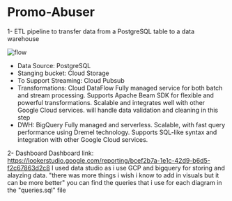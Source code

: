 # Promo-Abuser
1- ETL pipeline to transfer data from a PostgreSQL table to a data warehouse

![flow](https://github.com/Yassmeenshrief/Promo-Abuser/assets/49992855/0df93fd7-cac0-48c9-842a-c8c3913232c5)

- Data Source: PostgreSQL
- Stanging bucket: Cloud Storage
- To Support Streaming: Cloud Pubsub
- Transformations: Cloud DataFlow
Fully managed service for both batch and stream processing.
Supports Apache Beam SDK for flexible and powerful transformations.
Scalable and integrates well with other Google Cloud services.
will handle data validation and cleaning in this step
- DWH: BigQuery
Fully managed and serverless.
Scalable, with fast query performance using Dremel technology.
Supports SQL-like syntax and integration with other Google Cloud services.

2- Dashboard
Dashboard link: https://lookerstudio.google.com/reporting/bcef2b7a-1e1c-42d9-b6d5-f2c67863d2c8
I used data studio as i use GCP and bigquery for storing and alayzing data. "there was more things i wish i know to add in visuals but it can be more better"
you can find the queries that i use for each diagram in the "queries.sql" file

